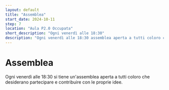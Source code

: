 ```yaml
---
layout: default
title: "Assemblea"
start_date: 2024-10-11
step: 7
location: "Aula P2.0 Occupata"
short_description: "Ogni venerdì alle 18:30"  
description: "Ogni venerdì alle 18:30 assemblea aperta a tutti coloro che vogliono partecipare"
---
```


# Assemblea

Ogni venerdì alle 18:30 si tiene un'assemblea aperta a tutti coloro che desiderano partecipare e contribuire con le proprie idee.